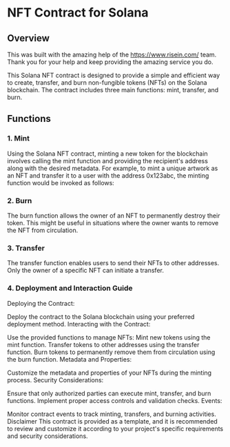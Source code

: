 # NFT Contract for Solana

## Overview

This was built with the amazing help of the https://www.risein.com/ team. Thank you for your help and keep providing the amazing service you do.

This Solana NFT contract is designed to provide a simple and efficient way to create, transfer, and burn non-fungible tokens (NFTs) on the Solana blockchain. The contract includes three main functions: mint, transfer, and burn.

## Functions

### 1. Mint
Using the Solana NFT contract, minting a new token for the blockchain involves calling the mint function and providing the recipient's address along with the desired metadata. For example, to mint a unique artwork as an NFT and transfer it to a user with the address 0x123abc, the minting function would be invoked as follows:

### 2. Burn 
The burn function allows the owner of an NFT to permanently destroy their token. This might be useful in situations where the owner wants to remove the NFT from circulation.

### 3. Transfer
The transfer function enables users to send their NFTs to other addresses. Only the owner of a specific NFT can initiate a transfer.




### 4. Deployment and Interaction Guide
Deploying the Contract:

Deploy the contract to the Solana blockchain using your preferred deployment method.
Interacting with the Contract:

Use the provided functions to manage NFTs:
Mint new tokens using the mint function.
Transfer tokens to other addresses using the transfer function.
Burn tokens to permanently remove them from circulation using the burn function.
Metadata and Properties:

Customize the metadata and properties of your NFTs during the minting process.
Security Considerations:

Ensure that only authorized parties can execute mint, transfer, and burn functions.
Implement proper access controls and validation checks.
Events:

Monitor contract events to track minting, transfers, and burning activities.
Disclaimer
This contract is provided as a template, and it is recommended to review and customize it according to your project's specific requirements and security considerations.
